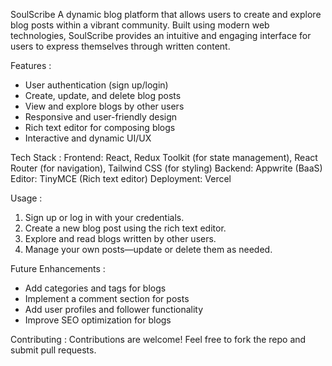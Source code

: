 SoulScribe
A dynamic blog platform that allows users to create and explore blog posts within a vibrant community. Built using modern web technologies, SoulScribe provides an intuitive and engaging interface for users to express themselves through written content.

Features :
- User authentication (sign up/login)
- Create, update, and delete blog posts
- View and explore blogs by other users
- Responsive and user-friendly design
- Rich text editor for composing blogs
- Interactive and dynamic UI/UX
  
Tech Stack :
Frontend: React, Redux Toolkit (for state management), React Router (for navigation), Tailwind CSS (for styling)
Backend: Appwrite (BaaS)
Editor: TinyMCE (Rich text editor)
Deployment: Vercel 

Usage :
1. Sign up or log in with your credentials.
2. Create a new blog post using the rich text editor.
3. Explore and read blogs written by other users.
4. Manage your own posts—update or delete them as needed.

Future Enhancements :
- Add categories and tags for blogs
- Implement a comment section for posts
- Add user profiles and follower functionality
- Improve SEO optimization for blogs

Contributing :
Contributions are welcome! Feel free to fork the repo and submit pull requests.  
